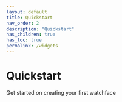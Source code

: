 ```yaml
---
layout: default
title: Quickstart
nav_order: 2
description: "Quickstart"
has_children: true
has_toc: true
permalink: /widgets
---
```

# Quickstart

Get started on creating your first watchface
